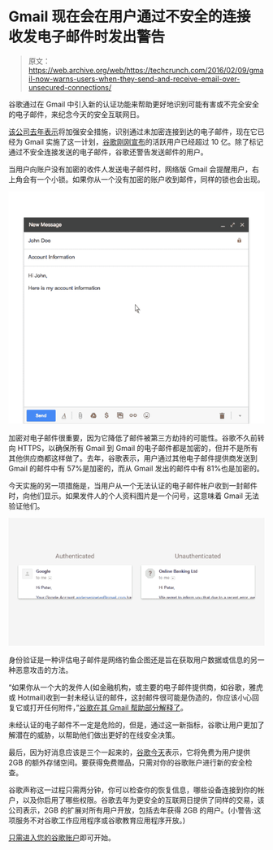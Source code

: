 # Gmail 现在会在用户通过不安全的连接收发电子邮件时发出警告 

> 原文：<https://web.archive.org/web/https://techcrunch.com/2016/02/09/gmail-now-warns-users-when-they-send-and-receive-email-over-unsecured-connections/>

谷歌通过在 Gmail 中引入新的认证功能来帮助更好地识别可能有害或不完全安全的电子邮件，来纪念今天的安全互联网日。

[该公司去年表示](https://web.archive.org/web/20230131013110/https://techcrunch.com/2015/11/12/gmail-will-soon-warn-users-when-emails-arrive-over-unencrypted-connections/)将加强安全措施，识别通过未加密连接到达的电子邮件，现在它已经为 Gmail 实施了这一计划，[谷歌刚刚宣布](https://web.archive.org/web/20230131013110/https://techcrunch.com/2016/02/01/gmail-now-has-more-than-1b-monthly-active-users/)的活跃用户已经超过 10 亿。除了标记通过不安全连接发送的电子邮件，谷歌还警告发送邮件的用户。

当用户向账户没有加密的收件人发送电子邮件时，网络版 Gmail 会提醒用户，右上角会有一个小锁。如果你从一个没有加密的账户收到邮件，同样的锁也会出现。

![encrypted gmail](img/e10760a84d29db75dff044e974158514.png)

加密对电子邮件很重要，因为它降低了邮件被第三方劫持的可能性。谷歌不久前转向 HTTPS，以确保所有 Gmail 到 Gmail 的电子邮件都是加密的，但并不是所有其他供应商都这样做了。去年，谷歌表示，用户通过其他电子邮件提供商发送到 Gmail 的邮件中有 57%是加密的，而从 Gmail 发出的邮件中有 81%也是加密的。

今天实施的另一项措施是，当用户从一个无法认证的电子邮件帐户收到一封邮件时，向他们显示。如果发件人的个人资料图片是一个问号，这意味着 Gmail 无法验证他们。

![authenticated gmail](img/b01944632b4233b324866e8648c79cf2.png)

身份验证是一种评估电子邮件是网络钓鱼企图还是旨在获取用户数据或信息的另一种恶意攻击的方法。

“如果你从一个大的发件人(如金融机构，或主要的电子邮件提供商，如谷歌，雅虎或 Hotmail)收到一封未经认证的邮件，这封邮件很可能是伪造的，你应该小心回复它或打开任何附件，”[谷歌在其 Gmail 帮助部分解释了](https://web.archive.org/web/20230131013110/https://support.google.com/mail/answer/180707?hl=en&ref_topic=3404236)。

未经认证的电子邮件不一定是危险的，但是，通过这一新指标，谷歌让用户更加了解潜在的威胁，以帮助他们做出更好的在线安全决策。

最后，因为好消息应该是三个一起来的，[谷歌今天](https://web.archive.org/web/20230131013110/http://googledrive.blogspot.com/2016/02/safer-internet-day-2016.html)表示，它将免费为用户提供 2GB 的额外存储空间。要获得免费赠品，只需对你的谷歌账户进行新的安全检查。

谷歌声称这一过程只需两分钟，你可以检查你的恢复信息，哪些设备连接到你的帐户，以及你启用了哪些权限。谷歌去年为更安全的互联网日提供了同样的交易，该公司表示，2GB 的扩展对所有用户开放，包括去年获得 2GB 的用户。(小警告:这项服务不对谷歌工作应用程序或谷歌教育应用程序开放。)

[只需进入您的谷歌账户](https://web.archive.org/web/20230131013110/https://security.google.com/settings/security/secureaccount)即可开始。